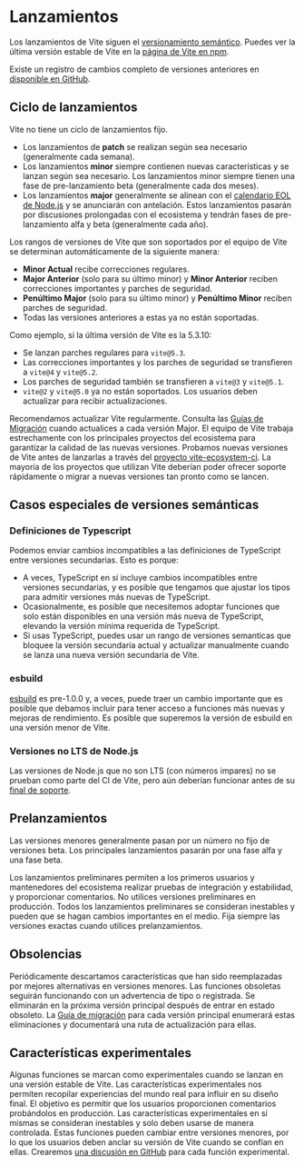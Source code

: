 # Lanzamientos

Los lanzamientos de Vite siguen el [versionamiento semántico](https://semver.org/). Puedes ver la última versión estable de Vite en la [página de Vite en npm](https://www.npmjs.com/package/vite).

Existe un registro de cambios completo de versiones anteriores en [disponible en GitHub](https://github.com/vite/vite/blob/main/packages/vite/CHANGELOG.md).

## Ciclo de lanzamientos

Vite no tiene un ciclo de lanzamientos fijo.

- Los lanzamientos de **patch** se realizan según sea necesario (generalmente cada semana).
- Los lanzamientos **minor** siempre contienen nuevas características y se lanzan según sea necesario. Los lanzamientos minor siempre tienen una fase de pre-lanzamiento beta (generalmente cada dos meses).
- Los lanzamientos **major** generalmente se alinean con el [calendario EOL de Node.js](https://endoflife.date/nodejs) y se anunciarán con antelación. Estos lanzamientos pasarán por discusiones prolongadas con el ecosistema y tendrán fases de pre-lanzamiento alfa y beta (generalmente cada año).

Los rangos de versiones de Vite que son soportados por el equipo de Vite se determinan automáticamente de la siguiente manera:

- **Minor Actual** recibe correcciones regulares.
- **Major Anterior** (solo para su último minor) y **Minor Anterior** reciben correcciones importantes y parches de seguridad.
- **Penúltimo Major** (solo para su último minor) y **Penúltimo Minor** reciben parches de seguridad.
- Todas las versiones anteriores a estas ya no están soportadas.

Como ejemplo, si la última versión de Vite es la 5.3.10:

- Se lanzan parches regulares para `vite@5.3`.
- Las correcciones importantes y los parches de seguridad se transfieren a `vite@4` y `vite@5.2`.
- Los parches de seguridad también se transfieren a `vite@3` y `vite@5.1`.
- `vite@2` y `vite@5.0` ya no están soportados. Los usuarios deben actualizar para recibir actualizaciones.

Recomendamos actualizar Vite regularmente. Consulta las [Guías de Migración](./guide/migration) cuando actualices a cada versión Major. El equipo de Vite trabaja estrechamente con los principales proyectos del ecosistema para garantizar la calidad de las nuevas versiones. Probamos nuevas versiones de Vite antes de lanzarlas a través del [proyecto vite-ecosystem-ci](https://github.com/vite/vite-ecosystem-ci). La mayoría de los proyectos que utilizan Vite deberían poder ofrecer soporte rápidamente o migrar a nuevas versiones tan pronto como se lancen.

## Casos especiales de versiones semánticas

### Definiciones de Typescript

Podemos enviar cambios incompatibles a las definiciones de TypeScript entre versiones secundarias. Esto es porque:

- A veces, TypeScript en sí incluye cambios incompatibles entre versiones secundarias, y es posible que tengamos que ajustar los tipos para admitir versiones más nuevas de TypeScript.
- Ocasionalmente, es posible que necesitemos adoptar funciones que solo están disponibles en una versión más nueva de TypeScript, elevando la versión mínima requerida de TypeScript.
- Si usas TypeScript, puedes usar un rango de versiones semanticas que bloquee la versión secundaria actual y actualizar manualmente cuando se lanza una nueva versión secundaria de Vite.

### esbuild

[esbuild](https://esbuild.github.io/) es pre-1.0.0 y, a veces, puede traer un cambio importante que es posible que debamos incluir para tener acceso a funciones más nuevas y mejoras de rendimiento. Es posible que superemos la versión de esbuild en una versión menor de Vite.

### Versiones no LTS de Node.js

Las versiones de Node.js que no son LTS (con números impares) no se prueban como parte del CI de Vite, pero aún deberían funcionar antes de su [final de soporte](https://endoflife.date/nodejs).

## Prelanzamientos​

Las versiones menores generalmente pasan por un número no fijo de versiones beta. Los principales lanzamientos pasarán por una fase alfa y una fase beta.

Los lanzamientos preliminares permiten a los primeros usuarios y mantenedores del ecosistema realizar pruebas de integración y estabilidad, y proporcionar comentarios. No utilices versiones preliminares en producción. Todos los lanzamientos preliminares se consideran inestables y pueden que se hagan cambios importantes en el medio. Fija siempre las versiones exactas cuando utilices prelanzamientos.

## Obsolencias

Periódicamente descartamos características que han sido reemplazadas por mejores alternativas en versiones menores. Las funciones obsoletas seguirán funcionando con un advertencia de tipo o registrada. Se eliminarán en la próxima versión principal después de entrar en estado obsoleto. La [Guía de migración](/guide/migration.html) para cada versión principal enumerará estas eliminaciones y documentará una ruta de actualización para ellas.

## Características experimentales

Algunas funciones se marcan como experimentales cuando se lanzan en una versión estable de Vite. Las características experimentales nos permiten recopilar experiencias del mundo real para influir en su diseño final. El objetivo es permitir que los usuarios proporcionen comentarios probándolos en producción. Las características experimentales en sí mismas se consideran inestables y solo deben usarse de manera controlada. Estas funciones pueden cambiar entre versiones menores, por lo que los usuarios deben anclar su versión de Vite cuando se confían en ellas. Crearemos [una discusión en GitHub](https://github.com/vite/vite/discussions/categories/feedback?discussions_q=is%3Aopen+label%3Aexperimental+category%3AFeedback) para cada función experimental.

